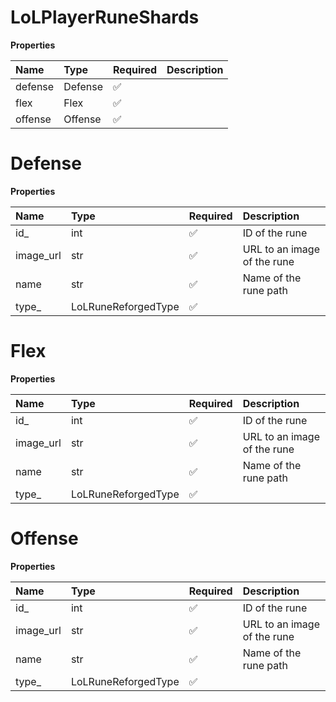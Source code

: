 # LoLPlayerRuneShards

**Properties**

| Name    | Type    | Required | Description |
| :------ | :------ | :------- | :---------- |
| defense | Defense | ✅       |             |
| flex    | Flex    | ✅       |             |
| offense | Offense | ✅       |             |

# Defense

**Properties**

| Name      | Type                | Required | Description                 |
| :-------- | :------------------ | :------- | :-------------------------- |
| id\_      | int                 | ✅       | ID of the rune              |
| image_url | str                 | ✅       | URL to an image of the rune |
| name      | str                 | ✅       | Name of the rune path       |
| type\_    | LoLRuneReforgedType | ✅       |                             |

# Flex

**Properties**

| Name      | Type                | Required | Description                 |
| :-------- | :------------------ | :------- | :-------------------------- |
| id\_      | int                 | ✅       | ID of the rune              |
| image_url | str                 | ✅       | URL to an image of the rune |
| name      | str                 | ✅       | Name of the rune path       |
| type\_    | LoLRuneReforgedType | ✅       |                             |

# Offense

**Properties**

| Name      | Type                | Required | Description                 |
| :-------- | :------------------ | :------- | :-------------------------- |
| id\_      | int                 | ✅       | ID of the rune              |
| image_url | str                 | ✅       | URL to an image of the rune |
| name      | str                 | ✅       | Name of the rune path       |
| type\_    | LoLRuneReforgedType | ✅       |                             |
